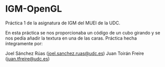 # IGM-OpenGL
Práctica 1 de la asignatura de IGM del MUEI de la UDC.

En esta práctica se nos proporcionaba un código de un cubo girando y se nos pedía añadir la textura en una de las caras. Práctica hecha íntegramente por:

Joel Sánchez Rúas (joel.sanchez.ruas@udc.es)
Juan Toirán Freire (juan.tfreire@udc.es)
